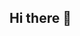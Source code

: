 ## Hi there 👋

<!--
**TiagoAntunes-Dev/TiagoAntunes-Dev** is a ✨ _special_ ✨ repository because its `README.md` (this file) appears on your GitHub profile.

# 👋 Olá, eu sou o Tiago Antunes

🎓 Estudante de Sistemas para Internet no Senac  
💻 Desenvolvedor Front-end em formação  
🚀 Apaixonado por tecnologia, código e design  
🌍 Localizado em São Bernardo do Campo, SP

---

## Tecnologias que estou aprendendo

- HTML5  
- CSS3  
- JavaScript  
- Git  
- Node.js  

---

## Sobre mim

- 📚 Sempre buscando aprender e evoluir  
- 🧠 Gosto de resolver problemas e desafios  
- 🎮 Curto jogos, leitura e explorar novas tecnologias

---

## Contato

- 📧 E-mail: tiagozaped@gmail.com  
- Telefone: 1197032-7507

---

> “O sucesso é a soma de pequenos esforços repetidos dia após dia.” – Robert Collier
